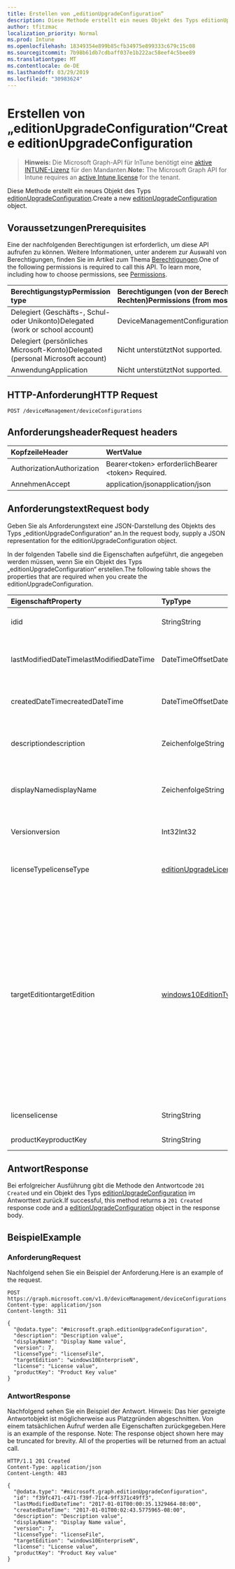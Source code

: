 ```yaml
---
title: Erstellen von „editionUpgradeConfiguration“
description: Diese Methode erstellt ein neues Objekt des Typs editionUpgradeConfiguration.
author: tfitzmac
localization_priority: Normal
ms.prod: Intune
ms.openlocfilehash: 18349354e899b85cfb34975e899333c679c15c08
ms.sourcegitcommit: 7b98b61db7cdbaff037e1b222ac58eef4c5bee89
ms.translationtype: MT
ms.contentlocale: de-DE
ms.lasthandoff: 03/29/2019
ms.locfileid: "30983624"
---
```

# <a name="create-editionupgradeconfiguration"></a><span data-ttu-id="54be8-103">Erstellen von „editionUpgradeConfiguration“</span><span class="sxs-lookup"><span data-stu-id="54be8-103">Create editionUpgradeConfiguration</span></span>

> <span data-ttu-id="54be8-104">**Hinweis:** Die Microsoft Graph-API für InTune benötigt eine [aktive INTUNE-Lizenz](https://go.microsoft.com/fwlink/?linkid=839381) für den Mandanten.</span><span class="sxs-lookup"><span data-stu-id="54be8-104">**Note:** The Microsoft Graph API for Intune requires an [active Intune license](https://go.microsoft.com/fwlink/?linkid=839381) for the tenant.</span></span>

<span data-ttu-id="54be8-105">Diese Methode erstellt ein neues Objekt des Typs [editionUpgradeConfiguration](../resources/intune-deviceconfig-editionupgradeconfiguration.md).</span><span class="sxs-lookup"><span data-stu-id="54be8-105">Create a new [editionUpgradeConfiguration](../resources/intune-deviceconfig-editionupgradeconfiguration.md) object.</span></span>

## <a name="prerequisites"></a><span data-ttu-id="54be8-106">Voraussetzungen</span><span class="sxs-lookup"><span data-stu-id="54be8-106">Prerequisites</span></span>
<span data-ttu-id="54be8-p101">Eine der nachfolgenden Berechtigungen ist erforderlich, um diese API aufrufen zu können. Weitere Informationen, unter anderem zur Auswahl von Berechtigungen, finden Sie im Artikel zum Thema [Berechtigungen](/graph/permissions-reference).</span><span class="sxs-lookup"><span data-stu-id="54be8-p101">One of the following permissions is required to call this API. To learn more, including how to choose permissions, see [Permissions](/graph/permissions-reference).</span></span>

|<span data-ttu-id="54be8-109">Berechtigungstyp</span><span class="sxs-lookup"><span data-stu-id="54be8-109">Permission type</span></span>|<span data-ttu-id="54be8-110">Berechtigungen (von der Berechtigung mit den meisten Rechten zu der mit den wenigsten Rechten)</span><span class="sxs-lookup"><span data-stu-id="54be8-110">Permissions (from most to least privileged)</span></span>|
|:---|:---|
|<span data-ttu-id="54be8-111">Delegiert (Geschäfts-, Schul- oder Unikonto)</span><span class="sxs-lookup"><span data-stu-id="54be8-111">Delegated (work or school account)</span></span>|<span data-ttu-id="54be8-112">DeviceManagementConfiguration.ReadWrite.All</span><span class="sxs-lookup"><span data-stu-id="54be8-112">DeviceManagementConfiguration.ReadWrite.All</span></span>|
|<span data-ttu-id="54be8-113">Delegiert (persönliches Microsoft-Konto)</span><span class="sxs-lookup"><span data-stu-id="54be8-113">Delegated (personal Microsoft account)</span></span>|<span data-ttu-id="54be8-114">Nicht unterstützt</span><span class="sxs-lookup"><span data-stu-id="54be8-114">Not supported.</span></span>|
|<span data-ttu-id="54be8-115">Anwendung</span><span class="sxs-lookup"><span data-stu-id="54be8-115">Application</span></span>|<span data-ttu-id="54be8-116">Nicht unterstützt</span><span class="sxs-lookup"><span data-stu-id="54be8-116">Not supported.</span></span>|

## <a name="http-request"></a><span data-ttu-id="54be8-117">HTTP-Anforderung</span><span class="sxs-lookup"><span data-stu-id="54be8-117">HTTP Request</span></span>
<!-- {
  "blockType": "ignored"
}
-->
``` http
POST /deviceManagement/deviceConfigurations
```

## <a name="request-headers"></a><span data-ttu-id="54be8-118">Anforderungsheader</span><span class="sxs-lookup"><span data-stu-id="54be8-118">Request headers</span></span>
|<span data-ttu-id="54be8-119">Kopfzeile</span><span class="sxs-lookup"><span data-stu-id="54be8-119">Header</span></span>|<span data-ttu-id="54be8-120">Wert</span><span class="sxs-lookup"><span data-stu-id="54be8-120">Value</span></span>|
|:---|:---|
|<span data-ttu-id="54be8-121">Authorization</span><span class="sxs-lookup"><span data-stu-id="54be8-121">Authorization</span></span>|<span data-ttu-id="54be8-122">Bearer&lt;token&gt; erforderlich</span><span class="sxs-lookup"><span data-stu-id="54be8-122">Bearer &lt;token&gt; Required.</span></span>|
|<span data-ttu-id="54be8-123">Annehmen</span><span class="sxs-lookup"><span data-stu-id="54be8-123">Accept</span></span>|<span data-ttu-id="54be8-124">application/json</span><span class="sxs-lookup"><span data-stu-id="54be8-124">application/json</span></span>|

## <a name="request-body"></a><span data-ttu-id="54be8-125">Anforderungstext</span><span class="sxs-lookup"><span data-stu-id="54be8-125">Request body</span></span>
<span data-ttu-id="54be8-126">Geben Sie als Anforderungstext eine JSON-Darstellung des Objekts des Typs „editionUpgradeConfiguration“ an.</span><span class="sxs-lookup"><span data-stu-id="54be8-126">In the request body, supply a JSON representation for the editionUpgradeConfiguration object.</span></span>

<span data-ttu-id="54be8-127">In der folgenden Tabelle sind die Eigenschaften aufgeführt, die angegeben werden müssen, wenn Sie ein Objekt des Typs „editionUpgradeConfiguration“ erstellen.</span><span class="sxs-lookup"><span data-stu-id="54be8-127">The following table shows the properties that are required when you create the editionUpgradeConfiguration.</span></span>

|<span data-ttu-id="54be8-128">Eigenschaft</span><span class="sxs-lookup"><span data-stu-id="54be8-128">Property</span></span>|<span data-ttu-id="54be8-129">Typ</span><span class="sxs-lookup"><span data-stu-id="54be8-129">Type</span></span>|<span data-ttu-id="54be8-130">Beschreibung</span><span class="sxs-lookup"><span data-stu-id="54be8-130">Description</span></span>|
|:---|:---|:---|
|<span data-ttu-id="54be8-131">id</span><span class="sxs-lookup"><span data-stu-id="54be8-131">id</span></span>|<span data-ttu-id="54be8-132">String</span><span class="sxs-lookup"><span data-stu-id="54be8-132">String</span></span>|<span data-ttu-id="54be8-133">Schlüssel der Entität</span><span class="sxs-lookup"><span data-stu-id="54be8-133">Key of the entity.</span></span> <span data-ttu-id="54be8-134">Geerbt von [deviceConfiguration](../resources/intune-deviceconfig-deviceconfiguration.md).</span><span class="sxs-lookup"><span data-stu-id="54be8-134">Inherited from [deviceConfiguration](../resources/intune-deviceconfig-deviceconfiguration.md)</span></span>|
|<span data-ttu-id="54be8-135">lastModifiedDateTime</span><span class="sxs-lookup"><span data-stu-id="54be8-135">lastModifiedDateTime</span></span>|<span data-ttu-id="54be8-136">DateTimeOffset</span><span class="sxs-lookup"><span data-stu-id="54be8-136">DateTimeOffset</span></span>|<span data-ttu-id="54be8-137">Datum und Uhrzeit der letzten Änderung des Objekts.</span><span class="sxs-lookup"><span data-stu-id="54be8-137">DateTime the object was last modified.</span></span> <span data-ttu-id="54be8-138">Geerbt von [deviceConfiguration](../resources/intune-deviceconfig-deviceconfiguration.md).</span><span class="sxs-lookup"><span data-stu-id="54be8-138">Inherited from [deviceConfiguration](../resources/intune-deviceconfig-deviceconfiguration.md)</span></span>|
|<span data-ttu-id="54be8-139">createdDateTime</span><span class="sxs-lookup"><span data-stu-id="54be8-139">createdDateTime</span></span>|<span data-ttu-id="54be8-140">DateTimeOffset</span><span class="sxs-lookup"><span data-stu-id="54be8-140">DateTimeOffset</span></span>|<span data-ttu-id="54be8-141">Datum und Uhrzeit der Erstellung des Objekts.</span><span class="sxs-lookup"><span data-stu-id="54be8-141">DateTime the object was created.</span></span> <span data-ttu-id="54be8-142">Geerbt von [deviceConfiguration](../resources/intune-deviceconfig-deviceconfiguration.md).</span><span class="sxs-lookup"><span data-stu-id="54be8-142">Inherited from [deviceConfiguration](../resources/intune-deviceconfig-deviceconfiguration.md)</span></span>|
|<span data-ttu-id="54be8-143">description</span><span class="sxs-lookup"><span data-stu-id="54be8-143">description</span></span>|<span data-ttu-id="54be8-144">Zeichenfolge</span><span class="sxs-lookup"><span data-stu-id="54be8-144">String</span></span>|<span data-ttu-id="54be8-145">Beschreibung der Gerätekonfiguration (vom Administrator festgelegt).</span><span class="sxs-lookup"><span data-stu-id="54be8-145">Admin provided description of the Device Configuration.</span></span> <span data-ttu-id="54be8-146">Geerbt von [deviceConfiguration](../resources/intune-deviceconfig-deviceconfiguration.md).</span><span class="sxs-lookup"><span data-stu-id="54be8-146">Inherited from [deviceConfiguration](../resources/intune-deviceconfig-deviceconfiguration.md)</span></span>|
|<span data-ttu-id="54be8-147">displayName</span><span class="sxs-lookup"><span data-stu-id="54be8-147">displayName</span></span>|<span data-ttu-id="54be8-148">Zeichenfolge</span><span class="sxs-lookup"><span data-stu-id="54be8-148">String</span></span>|<span data-ttu-id="54be8-149">Name der Gerätekonfiguration (vom Administrator festgelegt).</span><span class="sxs-lookup"><span data-stu-id="54be8-149">Admin provided name of the device configuration.</span></span> <span data-ttu-id="54be8-150">Geerbt von [deviceConfiguration](../resources/intune-deviceconfig-deviceconfiguration.md)</span><span class="sxs-lookup"><span data-stu-id="54be8-150">Inherited from [deviceConfiguration](../resources/intune-deviceconfig-deviceconfiguration.md)</span></span>|
|<span data-ttu-id="54be8-151">Version</span><span class="sxs-lookup"><span data-stu-id="54be8-151">version</span></span>|<span data-ttu-id="54be8-152">Int32</span><span class="sxs-lookup"><span data-stu-id="54be8-152">Int32</span></span>|<span data-ttu-id="54be8-153">Version der Gerätekonfiguration.</span><span class="sxs-lookup"><span data-stu-id="54be8-153">Version of the device configuration.</span></span> <span data-ttu-id="54be8-154">Geerbt von [deviceConfiguration](../resources/intune-deviceconfig-deviceconfiguration.md).</span><span class="sxs-lookup"><span data-stu-id="54be8-154">Inherited from [deviceConfiguration](../resources/intune-deviceconfig-deviceconfiguration.md)</span></span>|
|<span data-ttu-id="54be8-155">licenseType</span><span class="sxs-lookup"><span data-stu-id="54be8-155">licenseType</span></span>|[<span data-ttu-id="54be8-156">editionUpgradeLicenseType</span><span class="sxs-lookup"><span data-stu-id="54be8-156">editionUpgradeLicenseType</span></span>](../resources/intune-deviceconfig-editionupgradelicensetype.md)|<span data-ttu-id="54be8-157">Typ der Edition Upgrade-Lizenz.</span><span class="sxs-lookup"><span data-stu-id="54be8-157">Edition Upgrade License Type.</span></span> <span data-ttu-id="54be8-158">Mögliche Werte sind: `productKey` und `licenseFile`.</span><span class="sxs-lookup"><span data-stu-id="54be8-158">Possible values are: `productKey`, `licenseFile`.</span></span>|
|<span data-ttu-id="54be8-159">targetEdition</span><span class="sxs-lookup"><span data-stu-id="54be8-159">targetEdition</span></span>|[<span data-ttu-id="54be8-160">windows10EditionType</span><span class="sxs-lookup"><span data-stu-id="54be8-160">windows10EditionType</span></span>](../resources/intune-deviceconfig-windows10editiontype.md)|<span data-ttu-id="54be8-161">Zieledition von Edition Upgrade.</span><span class="sxs-lookup"><span data-stu-id="54be8-161">Edition Upgrade Target Edition.</span></span> <span data-ttu-id="54be8-162">Mögliche Werte sind: `windows10Enterprise`, `windows10EnterpriseN`, `windows10Education`, `windows10EducationN`, `windows10MobileEnterprise`, `windows10HolographicEnterprise`, `windows10Professional`, `windows10ProfessionalN`, `windows10ProfessionalEducation`, `windows10ProfessionalEducationN`, `windows10ProfessionalWorkstation` und `windows10ProfessionalWorkstationN`.</span><span class="sxs-lookup"><span data-stu-id="54be8-162">Possible values are: `windows10Enterprise`, `windows10EnterpriseN`, `windows10Education`, `windows10EducationN`, `windows10MobileEnterprise`, `windows10HolographicEnterprise`, `windows10Professional`, `windows10ProfessionalN`, `windows10ProfessionalEducation`, `windows10ProfessionalEducationN`, `windows10ProfessionalWorkstation`, `windows10ProfessionalWorkstationN`.</span></span>|
|<span data-ttu-id="54be8-163">license</span><span class="sxs-lookup"><span data-stu-id="54be8-163">license</span></span>|<span data-ttu-id="54be8-164">String</span><span class="sxs-lookup"><span data-stu-id="54be8-164">String</span></span>|<span data-ttu-id="54be8-165">Inhalt der Edition Upgrade-Lizenzdatei</span><span class="sxs-lookup"><span data-stu-id="54be8-165">Edition Upgrade License File Content.</span></span>|
|<span data-ttu-id="54be8-166">productKey</span><span class="sxs-lookup"><span data-stu-id="54be8-166">productKey</span></span>|<span data-ttu-id="54be8-167">String</span><span class="sxs-lookup"><span data-stu-id="54be8-167">String</span></span>|<span data-ttu-id="54be8-168">Product Key von Edition Upgrade</span><span class="sxs-lookup"><span data-stu-id="54be8-168">Edition Upgrade Product Key.</span></span>|



## <a name="response"></a><span data-ttu-id="54be8-169">Antwort</span><span class="sxs-lookup"><span data-stu-id="54be8-169">Response</span></span>
<span data-ttu-id="54be8-170">Bei erfolgreicher Ausführung gibt die Methode den Antwortcode `201 Created` und ein Objekt des Typs [editionUpgradeConfiguration](../resources/intune-deviceconfig-editionupgradeconfiguration.md) im Antworttext zurück.</span><span class="sxs-lookup"><span data-stu-id="54be8-170">If successful, this method returns a `201 Created` response code and a [editionUpgradeConfiguration](../resources/intune-deviceconfig-editionupgradeconfiguration.md) object in the response body.</span></span>

## <a name="example"></a><span data-ttu-id="54be8-171">Beispiel</span><span class="sxs-lookup"><span data-stu-id="54be8-171">Example</span></span>

### <a name="request"></a><span data-ttu-id="54be8-172">Anforderung</span><span class="sxs-lookup"><span data-stu-id="54be8-172">Request</span></span>
<span data-ttu-id="54be8-173">Nachfolgend sehen Sie ein Beispiel der Anforderung.</span><span class="sxs-lookup"><span data-stu-id="54be8-173">Here is an example of the request.</span></span>
``` http
POST https://graph.microsoft.com/v1.0/deviceManagement/deviceConfigurations
Content-type: application/json
Content-length: 311

{
  "@odata.type": "#microsoft.graph.editionUpgradeConfiguration",
  "description": "Description value",
  "displayName": "Display Name value",
  "version": 7,
  "licenseType": "licenseFile",
  "targetEdition": "windows10EnterpriseN",
  "license": "License value",
  "productKey": "Product Key value"
}
```

### <a name="response"></a><span data-ttu-id="54be8-174">Antwort</span><span class="sxs-lookup"><span data-stu-id="54be8-174">Response</span></span>
<span data-ttu-id="54be8-p110">Nachfolgend sehen Sie ein Beispiel der Antwort. Hinweis: Das hier gezeigte Antwortobjekt ist möglicherweise aus Platzgründen abgeschnitten. Von einem tatsächlichen Aufruf werden alle Eigenschaften zurückgegeben.</span><span class="sxs-lookup"><span data-stu-id="54be8-p110">Here is an example of the response. Note: The response object shown here may be truncated for brevity. All of the properties will be returned from an actual call.</span></span>
``` http
HTTP/1.1 201 Created
Content-Type: application/json
Content-Length: 483

{
  "@odata.type": "#microsoft.graph.editionUpgradeConfiguration",
  "id": "f39fc471-c471-f39f-71c4-9ff371c49ff3",
  "lastModifiedDateTime": "2017-01-01T00:00:35.1329464-08:00",
  "createdDateTime": "2017-01-01T00:02:43.5775965-08:00",
  "description": "Description value",
  "displayName": "Display Name value",
  "version": 7,
  "licenseType": "licenseFile",
  "targetEdition": "windows10EnterpriseN",
  "license": "License value",
  "productKey": "Product Key value"
}
```



